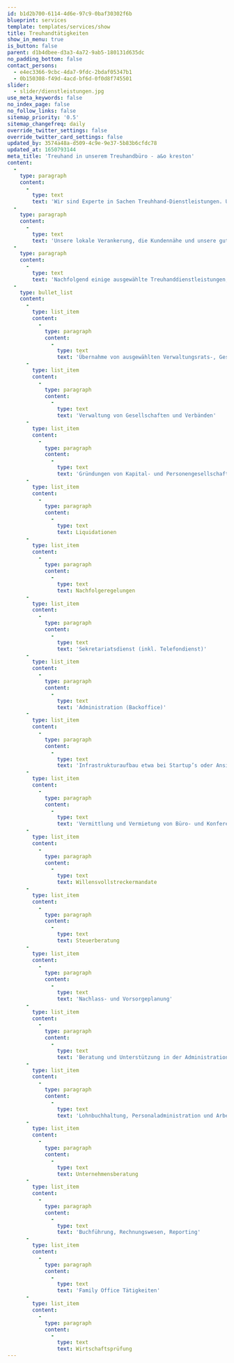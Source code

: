 ```yaml
---
id: b1d2b700-6114-4d6e-97c9-0baf30302f6b
blueprint: services
template: templates/services/show
title: Treuhandtätigkeiten
show_in_menu: true
is_button: false
parent: d1b4dbee-d3a3-4a72-9ab5-180131d635dc
no_padding_bottom: false
contact_persons:
  - e4ec3366-9cbc-4da7-9fdc-2bdaf05347b1
  - 0b150308-f49d-4acd-bf6d-0f0d8f745501
slider:
  - slider/dienstleistungen.jpg
use_meta_keywords: false
no_index_page: false
no_follow_links: false
sitemap_priority: '0.5'
sitemap_changefreq: daily
override_twitter_settings: false
override_twitter_card_settings: false
updated_by: 3574a48a-d509-4c9e-9e37-5b83b6cfdc78
updated_at: 1650793144
meta_title: 'Treuhand in unserem Treuhandbüro - a&o kreston'
content:
  -
    type: paragraph
    content:
      -
        type: text
        text: 'Wir sind Experte in Sachen Treuhhand-Dienstleistungen. Unsere Mitarbeiter sind allesamt hochqualifiziert und wir können zusätzlich auf ein ausgezeichnetes Partner-Netzwerk zugreifen. Durch die stetige Weiterbildung unserer Mitarbeiter wird eine gleichbleibend hohe Qualität der Beratungsleistungen garantiert. Zu unseren Kunden zählen kleine und mittlere Unternehmen genauso wie Privatpersonen, denen wir massgeschneiderte Lösungen für alle Anforderungen liefern.'
  -
    type: paragraph
    content:
      -
        type: text
        text: 'Unsere lokale Verankerung, die Kundennähe und unsere guten Beziehungen zu den Behörden sind für uns sehr wichtig. So können wir die individuellen Anliegen und Wünsche unserer Kunden bei der Planung und Durchführung des jeweiligen Mandates berücksichtigen. Nicht nur im Normalfall, sondern auch in der Krise.'
  -
    type: paragraph
    content:
      -
        type: text
        text: 'Nachfolgend einige ausgewählte Treuhanddienstleistungen, die wir für Sie anbieten:'
  -
    type: bullet_list
    content:
      -
        type: list_item
        content:
          -
            type: paragraph
            content:
              -
                type: text
                text: 'Übernahme von ausgewählten Verwaltungsrats-, Geschäftsführungs- oder Stiftungsratsmandaten'
      -
        type: list_item
        content:
          -
            type: paragraph
            content:
              -
                type: text
                text: 'Verwaltung von Gesellschaften und Verbänden'
      -
        type: list_item
        content:
          -
            type: paragraph
            content:
              -
                type: text
                text: 'Gründungen von Kapital- und Personengesellschaften'
      -
        type: list_item
        content:
          -
            type: paragraph
            content:
              -
                type: text
                text: Liquidationen
      -
        type: list_item
        content:
          -
            type: paragraph
            content:
              -
                type: text
                text: Nachfolgeregelungen
      -
        type: list_item
        content:
          -
            type: paragraph
            content:
              -
                type: text
                text: 'Sekretariatsdienst (inkl. Telefondienst)'
      -
        type: list_item
        content:
          -
            type: paragraph
            content:
              -
                type: text
                text: 'Administration (Backoffice)'
      -
        type: list_item
        content:
          -
            type: paragraph
            content:
              -
                type: text
                text: 'Infrastrukturaufbau etwa bei Startup’s oder Ansiedlungen (Übernahme von Innendienstleistungen oder Logistikarbeiten)'
      -
        type: list_item
        content:
          -
            type: paragraph
            content:
              -
                type: text
                text: 'Vermittlung und Vermietung von Büro- und Konferenzräumen'
      -
        type: list_item
        content:
          -
            type: paragraph
            content:
              -
                type: text
                text: Willensvollstreckermandate
      -
        type: list_item
        content:
          -
            type: paragraph
            content:
              -
                type: text
                text: Steuerberatung
      -
        type: list_item
        content:
          -
            type: paragraph
            content:
              -
                type: text
                text: 'Nachlass- und Vorsorgeplanung'
      -
        type: list_item
        content:
          -
            type: paragraph
            content:
              -
                type: text
                text: 'Beratung und Unterstützung in der Administration des Geldwäschereigesetzes'
      -
        type: list_item
        content:
          -
            type: paragraph
            content:
              -
                type: text
                text: 'Lohnbuchhaltung, Personaladministration und Arbeitsrecht'
      -
        type: list_item
        content:
          -
            type: paragraph
            content:
              -
                type: text
                text: Unternehmensberatung
      -
        type: list_item
        content:
          -
            type: paragraph
            content:
              -
                type: text
                text: 'Buchführung, Rechnungswesen, Reporting'
      -
        type: list_item
        content:
          -
            type: paragraph
            content:
              -
                type: text
                text: 'Family Office Tätigkeiten'
      -
        type: list_item
        content:
          -
            type: paragraph
            content:
              -
                type: text
                text: Wirtschaftsprüfung
---
```

